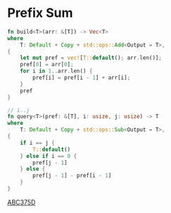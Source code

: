 # Prefix Sum

```rust
fn build<T>(arr: &[T]) -> Vec<T>
where
    T: Default + Copy + std::ops::Add<Output = T>,
{
    let mut pref = vec![T::default(); arr.len()];
    pref[0] = arr[0];
    for i in 1..arr.len() {
        pref[i] = pref[i - 1] + arr[i];
    }
    pref
}

// i..j
fn query<T>(pref: &[T], i: usize, j: usize) -> T
where
    T: Default + Copy + std::ops::Sub<Output = T>,
{
    if i == j {
        T::default()
    } else if i == 0 {
        pref[j - 1]
    } else {
        pref[j - 1] - pref[i - 1]
    }
}
```

[ABC375D](https://atcoder.jp/contests/abc375/submissions/58813407)